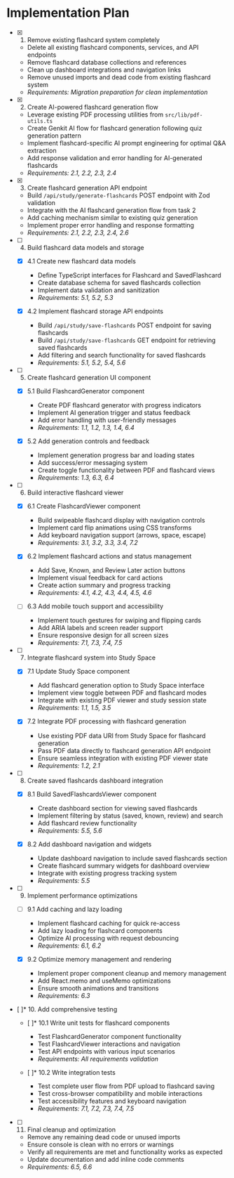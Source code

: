 # Implementation Plan

- [x] 1. Remove existing flashcard system completely





  - Delete all existing flashcard components, services, and API endpoints
  - Remove flashcard database collections and references
  - Clean up dashboard integrations and navigation links
  - Remove unused imports and dead code from existing flashcard system
  - _Requirements: Migration preparation for clean implementation_

- [x] 2. Create AI-powered flashcard generation flow





  - Leverage existing PDF processing utilities from `src/lib/pdf-utils.ts`
  - Create Genkit AI flow for flashcard generation following quiz generation pattern
  - Implement flashcard-specific AI prompt engineering for optimal Q&A extraction
  - Add response validation and error handling for AI-generated flashcards
  - _Requirements: 2.1, 2.2, 2.3, 2.4_

- [x] 3. Create flashcard generation API endpoint






  - Build `/api/study/generate-flashcards` POST endpoint with Zod validation
  - Integrate with the AI flashcard generation flow from task 2
  - Add caching mechanism similar to existing quiz generation
  - Implement proper error handling and response formatting
  - _Requirements: 2.1, 2.2, 2.3, 2.4, 2.6_

- [ ] 4. Build flashcard data models and storage
  - [x] 4.1 Create new flashcard data models





    - Define TypeScript interfaces for Flashcard and SavedFlashcard
    - Create database schema for saved flashcards collection
    - Implement data validation and sanitization
    - _Requirements: 5.1, 5.2, 5.3_

  - [x] 4.2 Implement flashcard storage API endpoints





    - Build `/api/study/save-flashcards` POST endpoint for saving flashcards
    - Build `/api/study/save-flashcards` GET endpoint for retrieving saved flashcards
    - Add filtering and search functionality for saved flashcards
    - _Requirements: 5.1, 5.2, 5.4, 5.6_

- [ ] 5. Create flashcard generation UI component
  - [x] 5.1 Build FlashcardGenerator component





    - Create PDF flashcard generator with progress indicators
    - Implement AI generation trigger and status feedback
    - Add error handling with user-friendly messages
    - _Requirements: 1.1, 1.2, 1.3, 1.4, 6.4_

  - [x] 5.2 Add generation controls and feedback





    - Implement generation progress bar and loading states
    - Add success/error messaging system
    - Create toggle functionality between PDF and flashcard views
    - _Requirements: 1.3, 6.3, 6.4_

- [ ] 6. Build interactive flashcard viewer
  - [x] 6.1 Create FlashcardViewer component





    - Build swipeable flashcard display with navigation controls
    - Implement card flip animations using CSS transforms
    - Add keyboard navigation support (arrows, space, escape)
    - _Requirements: 3.1, 3.2, 3.3, 3.4, 7.2_

  - [x] 6.2 Implement flashcard actions and status management









    - Add Save, Known, and Review Later action buttons
    - Implement visual feedback for card actions
    - Create action summary and progress tracking
    - _Requirements: 4.1, 4.2, 4.3, 4.4, 4.5, 4.6_

  - [ ] 6.3 Add mobile touch support and accessibility
    - Implement touch gestures for swiping and flipping cards
    - Add ARIA labels and screen reader support
    - Ensure responsive design for all screen sizes
    - _Requirements: 7.1, 7.3, 7.4, 7.5_

- [ ] 7. Integrate flashcard system into Study Space
  - [x] 7.1 Update Study Space component





    - Add flashcard generation option to Study Space interface
    - Implement view toggle between PDF and flashcard modes
    - Integrate with existing PDF viewer and study session state
    - _Requirements: 1.1, 1.5, 3.5_

  - [x] 7.2 Integrate PDF processing with flashcard generation





    - Use existing PDF data URI from Study Space for flashcard generation
    - Pass PDF data directly to flashcard generation API endpoint
    - Ensure seamless integration with existing PDF viewer state
    - _Requirements: 1.2, 2.1_

- [ ] 8. Create saved flashcards dashboard integration
  - [x] 8.1 Build SavedFlashcardsViewer component





    - Create dashboard section for viewing saved flashcards
    - Implement filtering by status (saved, known, review) and search
    - Add flashcard review functionality
    - _Requirements: 5.5, 5.6_

  - [x] 8.2 Add dashboard navigation and widgets





    - Update dashboard navigation to include saved flashcards section
    - Create flashcard summary widgets for dashboard overview
    - Integrate with existing progress tracking system
    - _Requirements: 5.5_

- [ ] 9. Implement performance optimizations
  - [ ] 9.1 Add caching and lazy loading
    - Implement flashcard caching for quick re-access
    - Add lazy loading for flashcard components
    - Optimize AI processing with request debouncing
    - _Requirements: 6.1, 6.2_

  - [x] 9.2 Optimize memory management and rendering





    - Implement proper component cleanup and memory management
    - Add React.memo and useMemo optimizations
    - Ensure smooth animations and transitions
    - _Requirements: 6.3_

- [ ]* 10. Add comprehensive testing
  - [ ]* 10.1 Write unit tests for flashcard components
    - Test FlashcardGenerator component functionality
    - Test FlashcardViewer interactions and navigation
    - Test API endpoints with various input scenarios
    - _Requirements: All requirements validation_

  - [ ]* 10.2 Write integration tests
    - Test complete user flow from PDF upload to flashcard saving
    - Test cross-browser compatibility and mobile interactions
    - Test accessibility features and keyboard navigation
    - _Requirements: 7.1, 7.2, 7.3, 7.4, 7.5_

- [ ] 11. Final cleanup and optimization
  - Remove any remaining dead code or unused imports
  - Ensure console is clean with no errors or warnings
  - Verify all requirements are met and functionality works as expected
  - Update documentation and add inline code comments
  - _Requirements: 6.5, 6.6_